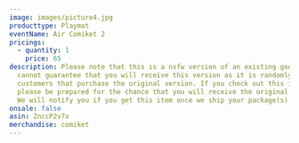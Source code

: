 ```yaml
---
image: images/picture4.jpg
producttype: Playmat
eventName: Air Comiket 2
pricings:
  - quantity: 1
    price: 65
description: Please note that this is a nsfw version of an existing good, we
  cannot guarantee that you will receive this version as it is randomly given to
  customers that purchase the original version. If you check out this item,
  please be prepared for the chance that you will receive the original version.
  We will notify you if you get this item once we ship your package(s).
onsale: false
asin: ZnccP2v7x
merchandise: comiket
---
```

